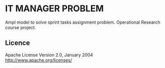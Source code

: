 # IT MANAGER PROBLEM
Ampl model to solve sprint tasks assignment problem.
Operational Research course project.

## Licence
Apache License Version 2.0, January 2004 http://www.apache.org/licenses/

